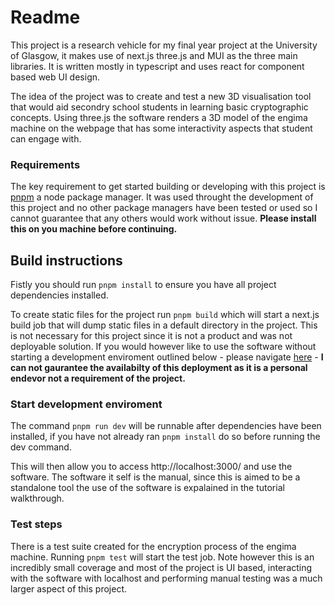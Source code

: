 # Readme

This project is a research vehicle for my final year project at the University of Glasgow, it makes use of next.js three.js and MUI as the three main libraries. It is written mostly in typescript and uses react for component based web UI design.

The idea of the project was to create and test a new 3D visualisation tool that would aid secondry school students in learning basic cryptographic concepts. Using three.js the software renders a 3D model of the engima machine on the webpage that has some interactivity aspects that student can engage with.

### Requirements
The key requirement to get started building or developing with this project is [pnpm](https://pnpm.io/) a node package manager. It was used throught the development of this project and no other package managers have been tested or used so I cannot guarantee that any others would work without issue. **Please install this on you machine before continuing.**

## Build instructions

Fistly you should run ```pnpm install``` to ensure you have all project dependencies installed.

To create static files for the project run ```pnpm build``` which will start a next.js build job that will dump static files in a default directory in the project. This is not necessary for this project since it is not a product and was not deployable solution. If you would however like to use the software without starting a development enviroment outlined below - please navigate [here](https://learn.mrktrnbll.dev/) - **I can not gaurantee the availabilty of this deployment as it is a personal endevor not a requirement of the project.**

### Start development enviroment

The command ```pnpm run dev``` will be runnable after dependencies have been installed, if you have not already ran ```pnpm install``` do so before running the dev command.

This will then allow you to access http://localhost:3000/ and use the software. The software it self is the manual, since this is aimed to be a standalone tool the use of the software is expalained in the tutorial walkthrough.

### Test steps

There is a test suite created for the encryption process of the engima machine. Running ```pnpm test``` will start the test job. Note however this is an incredibly small coverage and most of the project is UI based, interacting with the software with localhost and performing manual testing was a much larger aspect of this project.

